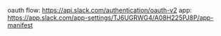 oauth flow: https://api.slack.com/authentication/oauth-v2
app: https://app.slack.com/app-settings/TJ6UGRWG4/A08H225PJ8P/app-manifest
